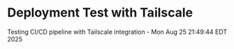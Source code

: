 # Deployment Test with Tailscale
Testing CI/CD pipeline with Tailscale integration - Mon Aug 25 21:49:44 EDT 2025

